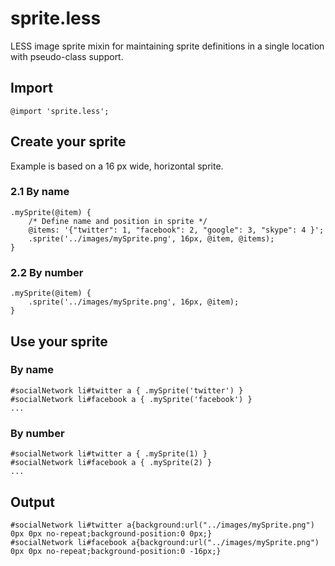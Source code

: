sprite.less
===========

LESS image sprite mixin for maintaining sprite definitions in a single location with pseudo-class support.

Import
------

	@import 'sprite.less';

Create your sprite
------------------

Example is based on a 16 px wide, horizontal sprite.

### 2.1 By name
    .mySprite(@item) {
        /* Define name and position in sprite */
        @items: '{"twitter": 1, "facebook": 2, "google": 3, "skype": 4 }';
        .sprite('../images/mySprite.png', 16px, @item, @items);
    }

### 2.2 By number

    .mySprite(@item) {
        .sprite('../images/mySprite.png', 16px, @item);
    }

Use your sprite
---------------

### By name

    #socialNetwork li#twitter a { .mySprite('twitter') }
    #socialNetwork li#facebook a { .mySprite('facebook') }
    ...

### By number

    #socialNetwork li#twitter a { .mySprite(1) }
    #socialNetwork li#facebook a { .mySprite(2) }
    ...

Output
------

    #socialNetwork li#twitter a{background:url("../images/mySprite.png") 0px 0px no-repeat;background-position:0 0px;}
    #socialNetwork li#facebook a{background:url("../images/mySprite.png") 0px 0px no-repeat;background-position:0 -16px;}
